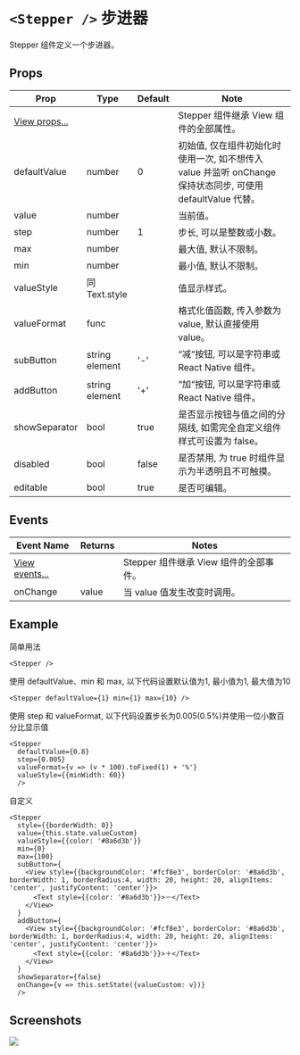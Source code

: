 # `<Stepper />` 步进器
Stepper 组件定义一个步进器。

## Props
| Prop | Type | Default | Note |
|---|---|---|---|
| [View props...](https://facebook.github.io/react-native/docs/view.html) |  |  | Stepper 组件继承 View 组件的全部属性。
| defaultValue | number | 0 | 初始值, 仅在组件初始化时使用一次, 如不想传入 value 并监听 onChange 保持状态同步,  可使用 defaultValue 代替。
| value | number |  | 当前值。
| step | number | 1 | 步长, 可以是整数或小数。
| max | number |  | 最大值, 默认不限制。
| min | number |  | 最小值, 默认不限制。
| valueStyle | 同Text.style |  | 值显示样式。
| valueFormat | func |  | 格式化值函数, 传入参数为 value, 默认直接使用 value。
| subButton | string<br/>element | '-' | “减“按钮, 可以是字符串或 React Native 组件。
| addButton | string<br/>element | '+' | “加“按钮, 可以是字符串或 React Native 组件。
| showSeparator | bool | true | 是否显示按钮与值之间的分隔线, 如需完全自定义组件样式可设置为 false。
| disabled | bool | false | 是否禁用, 为 true 时组件显示为半透明且不可触摸。
| editable | bool | true | 是否可编辑。

## Events
| Event Name | Returns | Notes |
|---|---|---|
| [View events...](https://facebook.github.io/react-native/docs/view.html) |  | Stepper 组件继承 View 组件的全部事件。
| onChange | value | 当 value 值发生改变时调用。

<!--
## Methods
None.

## Static Props
None.

## Static Methods
None.
-->

## Example
简单用法
```
<Stepper />
```

使用 defaultValue、min 和 max, 以下代码设置默认值为1, 最小值为1, 最大值为10
```
<Stepper defaultValue={1} min={1} max={10} />
```

使用 step 和 valueFormat, 以下代码设置步长为0.005(0.5%)并使用一位小数百分比显示值
```
<Stepper
  defaultValue={0.8}
  step={0.005}
  valueFormat={v => (v * 100).toFixed(1) + '%'}
  valueStyle={{minWidth: 60}}
  />
```

自定义
```
<Stepper
  style={{borderWidth: 0}}
  value={this.state.valueCustom}
  valueStyle={{color: '#8a6d3b'}}
  min={0}
  max={100}
  subButton={
    <View style={{backgroundColor: '#fcf8e3', borderColor: '#8a6d3b', borderWidth: 1, borderRadius:4, width: 20, height: 20, alignItems: 'center', justifyContent: 'center'}}>
      <Text style={{color: '#8a6d3b'}}>－</Text>
    </View>
  }
  addButton={
    <View style={{backgroundColor: '#fcf8e3', borderColor: '#8a6d3b', borderWidth: 1, borderRadius:4, width: 20, height: 20, alignItems: 'center', justifyContent: 'center'}}>
      <Text style={{color: '#8a6d3b'}}>＋</Text>
    </View>
  }
  showSeparator={false}
  onChange={v => this.setState({valueCustom: v})}
  />
```


## Screenshots
![](https://github.com/rilyu/teaset/blob/master/screenshots/05a-Stepper.png?raw=true)
